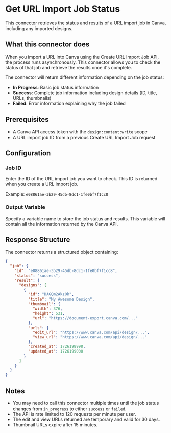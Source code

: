 # Get URL Import Job Status

This connector retrieves the status and results of a URL import job in Canva, including any imported designs.

## What this connector does

When you import a URL into Canva using the Create URL Import Job API, the process runs asynchronously. This connector allows you to check the status of that job and retrieve the results once it's complete.

The connector will return different information depending on the job status:
- **In Progress**: Basic job status information
- **Success**: Complete job information including design details (ID, title, URLs, thumbnails)
- **Failed**: Error information explaining why the job failed

## Prerequisites

- A Canva API access token with the `design:content:write` scope
- A URL import job ID from a previous Create URL Import Job request

## Configuration

### Job ID
Enter the ID of the URL import job you want to check. This ID is returned when you create a URL import job.

Example: `e08861ae-3b29-45db-8dc1-1fe0bf7f1cc8`

### Output Variable
Specify a variable name to store the job status and results. This variable will contain all the information returned by the Canva API.

## Response Structure

The connector returns a structured object containing:

```json
{
  "job": {
    "id": "e08861ae-3b29-45db-8dc1-1fe0bf7f1cc8",
    "status": "success",
    "result": {
      "designs": [
        {
          "id": "DAGQm2AkzOk",
          "title": "My Awesome Design",
          "thumbnail": {
            "width": 376,
            "height": 531,
            "url": "https://document-export.canva.com/..."
          },
          "urls": {
            "edit_url": "https://www.canva.com/api/design/...",
            "view_url": "https://www.canva.com/api/design/..."
          },
          "created_at": 1726198998,
          "updated_at": 1726199000
        }
      ]
    }
  }
}
```

## Notes

- You may need to call this connector multiple times until the job status changes from `in_progress` to either `success` or `failed`.
- The API is rate limited to 120 requests per minute per user.
- The edit and view URLs returned are temporary and valid for 30 days.
- Thumbnail URLs expire after 15 minutes.